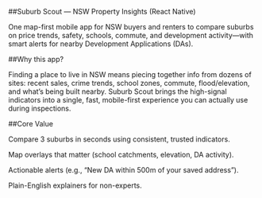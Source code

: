 ##Suburb Scout — NSW Property Insights (React Native)

One map-first mobile app for NSW buyers and renters to compare suburbs on price trends, safety, schools, commute, and development activity—with smart alerts for nearby Development Applications (DAs).

##Why this app?

Finding a place to live in NSW means piecing together info from dozens of sites: recent sales, crime trends, school zones, commute, flood/elevation, and what’s being built nearby. Suburb Scout brings the high-signal indicators into a single, fast, mobile-first experience you can actually use during inspections.

##Core Value

Compare 3 suburbs in seconds using consistent, trusted indicators.

Map overlays that matter (school catchments, elevation, DA activity).

Actionable alerts (e.g., “New DA within 500m of your saved address”).

Plain-English explainers for non-experts.